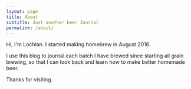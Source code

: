```yaml
---
layout: page
title: About
subtitle: Just another beer Journal
permalink: /about/
---
```


Hi, I'm Lochlan. I started making homebrew in August 2016.

I use this blog to journal each batch I have brewed since starting all grain brewing, so that I can look back and learn how to make better homemade beer.

Thanks for visiting.
